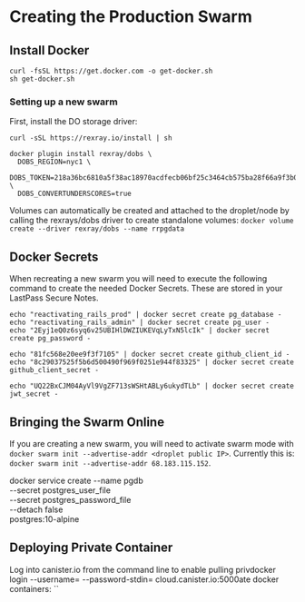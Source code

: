 # Creating the Production Swarm

## Install Docker

```
curl -fsSL https://get.docker.com -o get-docker.sh
sh get-docker.sh
```

### Setting up a new swarm

First, install the DO storage driver:

```
curl -sSL https://rexray.io/install | sh
```

```
docker plugin install rexray/dobs \
  DOBS_REGION=nyc1 \
  DOBS_TOKEN=218a36bc6810a5f38ac18970acdfecb06bf25c3464cb575ba28f66a9f3b0d169 \
  DOBS_CONVERTUNDERSCORES=true
```

Volumes can automatically be created and attached to the droplet/node by calling the rexrays/dobs driver to create standalone volumes: `docker volume create --driver rexray/dobs --name rrpgdata`

## Docker Secrets

When recreating a new swarm you will need to execute the following command to create the needed Docker Secrets.  These are stored in your LastPass Secure Notes.

```
echo "reactivating_rails_prod" | docker secret create pg_database -
echo "reactivating_rails_admin" | docker secret create pg_user -
echo "2Eyj1eQ0z6syq6v25UBIHlDWZIUKEVqLyTxN5lcIk" | docker secret create pg_password -

echo "81fc568e20ee9f3f7105" | docker secret create github_client_id -
echo "8c29037525f5b6d500490f969f0251e944f83325" | docker secret create github_client_secret -

echo "UQ22BxCJM04AyVl9VgZF713sWSHtABLy6ukydTLb" | docker secret create jwt_secret -
```

## Bringing the Swarm Online

If you are creating a new swarm, you will need to activate swarm mode with `docker swarm init --advertise-addr <droplet public IP>`.  Currently this is: `docker swarm init --advertise-addr 68.183.115.152`.

docker service create --name pgdb \
    --secret postgres_user_file \
    --secret postgres_password_file \
    --detach false \
    postgres:10-alpine

## Deploying Private Container

Log into canister.io from the command line to enable pulling privdocker login --username=<value> --password-stdin=<value> cloud.canister.io:5000ate docker containers: ``